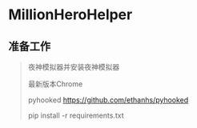 # MillionHeroHelper

## 准备工作
> 夜神模拟器并安装夜神模拟器
>
> 最新版本Chrome
>
> pyhooked https://github.com/ethanhs/pyhooked
>
> pip install -r requirements.txt